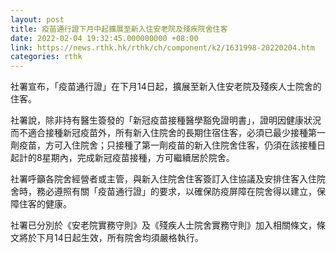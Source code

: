 ```yaml
---
layout: post
title: 疫苗通行證下月中起擴展至新入住安老院及殘疾院舍住客
date: 2022-02-04 19:32:45.000000000 +08:00
link: https://news.rthk.hk/rthk/ch/component/k2/1631998-20220204.htm
categories: rthk
---
```


社署宣布，「疫苗通行證」在下月14日起，擴展至新入住安老院及殘疾人士院舍的住客。

社署說，除非持有醫生簽發的「新冠疫苗接種醫學豁免證明書」，證明因健康狀況而不適合接種新冠疫苗外，所有新入住院舍的長期住宿住客，必須已最少接種第一劑疫苗，方可入住院舍；只接種了第一劑疫苗的新入住院舍住客，仍須在該接種日起計的8星期內，完成新冠疫苗接種，方可繼續居於院舍。

社署呼籲各院舍經營者或主管，與新入住院舍住客簽訂入住協議及安排住客入住院舍時，務必遵照有關「疫苗通行證」的要求，以確保防疫屏障在院舍得以建立，保障住客的健康。
 
社署已分別於《安老院實務守則》及《殘疾人士院舍實務守則》加入相關條文，條文將於下月14日起生效，所有院舍均須嚴格執行。
